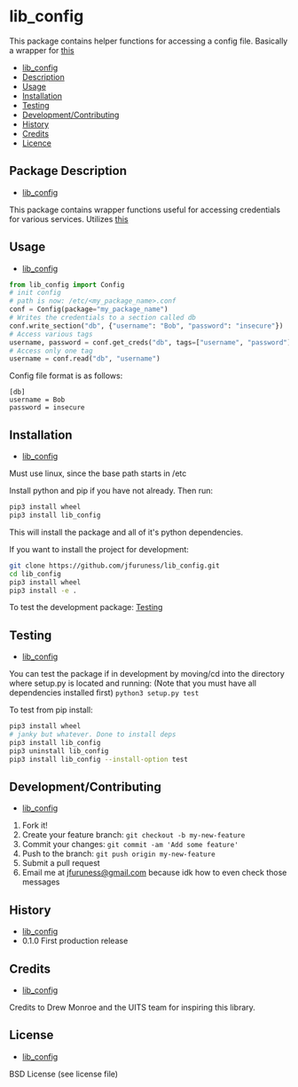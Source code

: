 # lib\_config
This package contains helper functions for accessing a config file. Basically a wrapper for [this](https://docs.python.org/3/library/configparser.html)

* [lib\_config](#lib_config)
* [Description](#package-description)
* [Usage](#usage)
* [Installation](#installation)
* [Testing](#testing)
* [Development/Contributing](#developmentcontributing)
* [History](#history)
* [Credits](#credits)
* [Licence](#license)

## Package Description
* [lib\_config](#lib_config)

This package contains wrapper functions useful for accessing credentials for various services. Utilizes [this](https://docs.python.org/3/library/configparser.html)


## Usage
* [lib\_config](#lib_config)

```python
from lib_config import Config
# init config
# path is now: /etc/<my_package_name>.conf
conf = Config(package="my_package_name")
# Writes the credentials to a section called db
conf.write_section("db", {"username": "Bob", "password": "insecure"})
# Access various tags
username, password = conf.get_creds("db", tags=["username", "password"])
# Access only one tag
username = conf.read("db", "username")
```

Config file format is as follows:
```
[db]
username = Bob
password = insecure
```

## Installation
* [lib\_config](#lib_config)

Must use linux, since the base path starts in /etc

Install python and pip if you have not already. Then run:

```bash
pip3 install wheel
pip3 install lib_config
```
This will install the package and all of it's python dependencies.

If you want to install the project for development:
```bash
git clone https://github.com/jfuruness/lib_config.git
cd lib_config
pip3 install wheel
pip3 install -e .
```

To test the development package: [Testing](#testing)


## Testing
* [lib\_config](#lib_config)

You can test the package if in development by moving/cd into the directory where setup.py is located and running:
(Note that you must have all dependencies installed first)
```python3 setup.py test```

To test from pip install:
```bash
pip3 install wheel
# janky but whatever. Done to install deps
pip3 install lib_config
pip3 uninstall lib_config
pip3 install lib_config --install-option test
```

## Development/Contributing
* [lib\_config](#lib_config)

1. Fork it!
2. Create your feature branch: `git checkout -b my-new-feature`
3. Commit your changes: `git commit -am 'Add some feature'`
4. Push to the branch: `git push origin my-new-feature`
5. Submit a pull request
6. Email me at jfuruness@gmail.com because idk how to even check those messages

## History
* [lib\_config](#lib_config)
* 0.1.0 First production release

## Credits
* [lib\_config](#lib_config)

Credits to Drew Monroe and the UITS team for inspiring this library.

## License
* [lib\_config](#lib_config)

BSD License (see license file)
